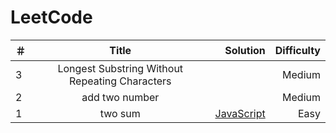 # LeetCode
| ＃ | Title                                                          |  Solution  | Difficulty |
| ---|:--------------------------------------------------------------:| ----------:| ----------:|
| 3  | Longest Substring Without Repeating Characters                 |            |  Medium    |
| 2  | add two number                                                 |            |  Medium    |
| 1  | two sum                                                        | [JavaScript](https://github.com/LazyChenY/LeetCode/blob/master/algorithms/two-sum.js) | Easy       |
